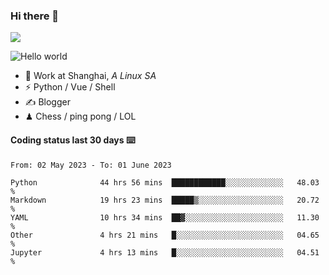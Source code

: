 ### Hi there 👋
![](https://komarev.com/ghpvc/?username=Xuhandsome)


<img src="https://github-readme-stats.vercel.app/api?username=XuHandsome&show_icons=true&theme=merko" alt="Hello world">

<br/>

- 🍻  Work at Shanghai, _A Linux SA_
- ⚡  Python / Vue / Shell
- ✍️  Blogger
- ♟  Chess / ping pong / LOL

#### Coding status last 30 days ⌨️

<!--START_SECTION:waka-->

```text
From: 02 May 2023 - To: 01 June 2023

Python              44 hrs 56 mins  ████████████░░░░░░░░░░░░░   48.03 %
Markdown            19 hrs 23 mins  █████▒░░░░░░░░░░░░░░░░░░░   20.72 %
YAML                10 hrs 34 mins  ██▓░░░░░░░░░░░░░░░░░░░░░░   11.30 %
Other               4 hrs 21 mins   █░░░░░░░░░░░░░░░░░░░░░░░░   04.65 %
Jupyter             4 hrs 13 mins   █░░░░░░░░░░░░░░░░░░░░░░░░   04.51 %
```

<!--END_SECTION:waka-->
